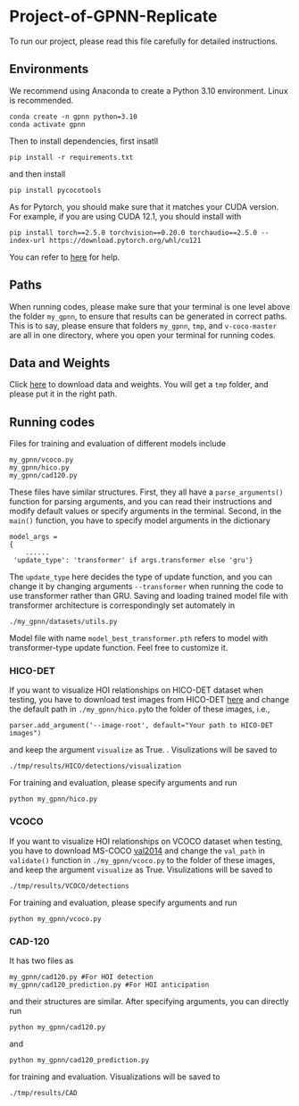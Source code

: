 # Project-of-GPNN-Replicate
To run our project, please read this file carefully for detailed instructions.

## Environments
We recommend using Anaconda to create a Python 3.10 environment. Linux is recommended.
```
conda create -n gpnn python=3.10
conda activate gpnn
```

Then to install dependencies, first insatll 
```
pip install -r requirements.txt
```
and then install 
```
pip install pycocotools
```

As for Pytorch, you should make sure that it matches your CUDA version. For example, if you are using CUDA 12.1, you should install with
```
pip install torch==2.5.0 torchvision==0.20.0 torchaudio==2.5.0 --index-url https://download.pytorch.org/whl/cu121
```
You can refer to [here](https://pytorch.org/get-started/previous-versions/) for help.
## Paths
When running codes, please make sure that your terminal is one level above the folder ```my_gpnn```, to ensure that results can be generated in correct paths. This is to say, please ensure that folders ```my_gpnn```, ```tmp```, and ```v-coco-master``` are all in one directory, where you open your terminal for running codes.

## Data and Weights

Click [here](https://disk.pku.edu.cn/link/AA165E5BE67089441E8DF401A1A1234178) to download data and weights. You will get a ```tmp``` folder, and please put it in the right path.



## Running codes
Files for training and evaluation of different models include
```
my_gpnn/vcoco.py
my_gpnn/hico.py
my_gpnn/cad120.py
```
These files have similar structures. First, they all have a ```parse_arguments()``` function for parsing arguments, and you can read their instructions and  modify default values or specify arguments in the terminal. Second, in the ```main()``` function, you have to specify model arguments in the dictionary 
```
model_args = 
{
    ......
 'update_type': 'transformer' if args.transformer else 'gru'}
```
The ```update_type``` here decides the type of update function, and you can change it by changing arguments ```--transformer``` when running the code to use transformer rather than GRU. Saving and loading trained model file with transformer architecture is correspondingly set automately in 
```
./my_gpnn/datasets/utils.py
```
Model file with name ```model_best_transformer.pth``` refers to model with transformer-type update function. Feel free to customize it.
### HICO-DET

If you want to visualize HOI relationships on HICO-DET dataset when testing, you have to download test images from HICO-DET [here](https://disk.pku.edu.cn/link/AA3D8A83A919BC4092BC81A39A3B129D21) and change the default path in ``` ./my_gpnn/hico.py ```to the folder of these images, i.e., 
```
parser.add_argument('--image-root', default="Your path to HICO-DET images")
```
and keep the argument ```visualize``` as True.
. Visulizations will be saved to
```
./tmp/results/HICO/detections/visualization
```

For training and evaluation, please specify arguments and run
```
python my_gpnn/hico.py
```

### VCOCO

If you want to visualize HOI relationships on VCOCO dataset when testing, you have to download MS-COCO [val2014](http://images.cocodataset.org/zips/val2014.zip) and change the ```val_path``` in ```validate()``` function in ```./my_gpnn/vcoco.py``` to the folder of these images, and keep the argument ```visualize``` as True. Visulizations will be saved to
```
./tmp/results/VCOCO/detections
```

For training and evaluation, please specify arguments and run
```
python my_gpnn/vcoco.py
```


### CAD-120

It has two files as 
```
my_gpnn/cad120.py #For HOI detection
my_gpnn/cad120_prediction.py #For HOI anticipation
```
and their structures are similar. After specifying arguments, you can directly run
```
python my_gpnn/cad120.py
```
and 
```
python my_gpnn/cad120_prediction.py
```
for training and evaluation. Visualizations will be saved to 
```
./tmp/results/CAD
```
